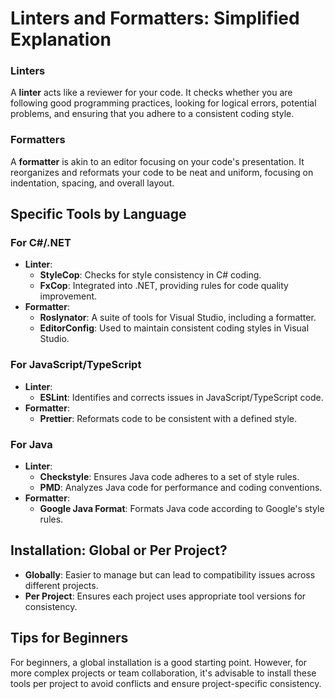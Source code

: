 # Linters and Formatters: Simplified Explanation

### Linters

A **linter** acts like a reviewer for your code. It checks whether you are following good programming practices, looking for logical errors, potential problems, and ensuring that you adhere to a consistent coding style.

### Formatters

A **formatter** is akin to an editor focusing on your code's presentation. It reorganizes and reformats your code to be neat and uniform, focusing on indentation, spacing, and overall layout.

## Specific Tools by Language

### For C#/.NET

- **Linter**:
  - **StyleCop**: Checks for style consistency in C# coding.
  - **FxCop**: Integrated into .NET, providing rules for code quality improvement.
- **Formatter**:
  - **Roslynator**: A suite of tools for Visual Studio, including a formatter.
  - **EditorConfig**: Used to maintain consistent coding styles in Visual Studio.

### For JavaScript/TypeScript

- **Linter**:
  - **ESLint**: Identifies and corrects issues in JavaScript/TypeScript code.
- **Formatter**:
  - **Prettier**: Reformats code to be consistent with a defined style.

### For Java

- **Linter**:
  - **Checkstyle**: Ensures Java code adheres to a set of style rules.
  - **PMD**: Analyzes Java code for performance and coding conventions.
- **Formatter**:
  - **Google Java Format**: Formats Java code according to Google's style rules.

## Installation: Global or Per Project?

- **Globally**: Easier to manage but can lead to compatibility issues across different projects.
- **Per Project**: Ensures each project uses appropriate tool versions for consistency.

## Tips for Beginners

For beginners, a global installation is a good starting point. However, for more complex projects or team collaboration, it's advisable to install these tools per project to avoid conflicts and ensure project-specific consistency.